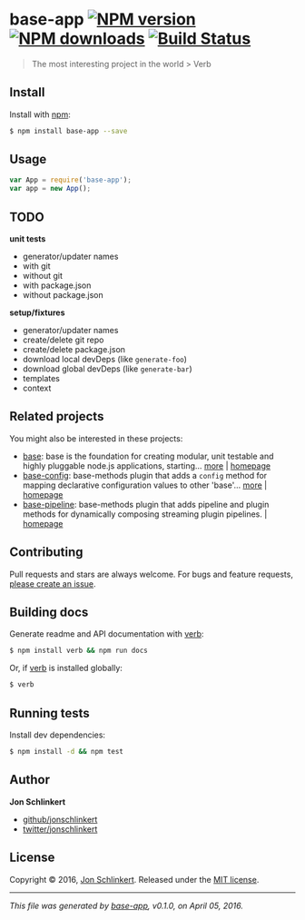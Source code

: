 # base-app [![NPM version](https://img.shields.io/npm/v/base-app.svg?style=flat)](https://www.npmjs.com/package/base-app) [![NPM downloads](https://img.shields.io/npm/dm/base-app.svg?style=flat)](https://npmjs.org/package/base-app) [![Build Status](https://img.shields.io/travis/node-base/base-app.svg?style=flat)](https://travis-ci.org/node-base/base-app)

> The most interesting project in the world > Verb

## Install
Install with [npm](https://www.npmjs.com/):

```sh
$ npm install base-app --save
```

## Usage

```js
var App = require('base-app');
var app = new App();
```

## TODO

**unit tests**

- generator/updater names
- with git
- without git
- with package.json
- without package.json

**setup/fixtures**

- generator/updater names
- create/delete git repo
- create/delete package.json
- download local devDeps (like `generate-foo`)
- download global devDeps (like `generate-bar`)
- templates
- context

## Related projects

You might also be interested in these projects: 

* [base](https://www.npmjs.com/package/base): base is the foundation for creating modular, unit testable and highly pluggable node.js applications, starting… [more](https://www.npmjs.com/package/base) | [homepage](https://github.com/node-base/base)
* [base-config](https://www.npmjs.com/package/base-config): base-methods plugin that adds a `config` method for mapping declarative configuration values to other 'base'… [more](https://www.npmjs.com/package/base-config) | [homepage](https://github.com/node-base/base-config)
* [base-pipeline](https://www.npmjs.com/package/base-pipeline): base-methods plugin that adds pipeline and plugin methods for dynamically composing streaming plugin pipelines. | [homepage](https://github.com/node-base/base-pipeline)  

## Contributing
Pull requests and stars are always welcome. For bugs and feature requests, [please create an issue](https://github.com/jonschlinkert/base-app/issues/new).

## Building docs
Generate readme and API documentation with [verb][]:

```sh
$ npm install verb && npm run docs
```

Or, if [verb][] is installed globally:

```sh
$ verb
```

## Running tests
Install dev dependencies:

```sh
$ npm install -d && npm test
```

## Author
**Jon Schlinkert**

+ [github/jonschlinkert](https://github.com/jonschlinkert)
+ [twitter/jonschlinkert](http://twitter.com/jonschlinkert)

## License
Copyright © 2016, [Jon Schlinkert](https://github.com/jonschlinkert).
Released under the [MIT license](https://github.com/node-base/base-app/blob/master/LICENSE).

***

_This file was generated by [base-app](https://github.com/node-base/base-app), v0.1.0, on April 05, 2016._

[verb]: https://github.com/verbose/verb

